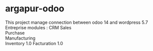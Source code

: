 # argapur-odoo
This project manage connection between odoo 14 and wordpress 5.7
Entreprise modules :
CRM	
Sales	
Purchase	
Manufacturing	
Inventory	1.0 
Facturation	1.0 

